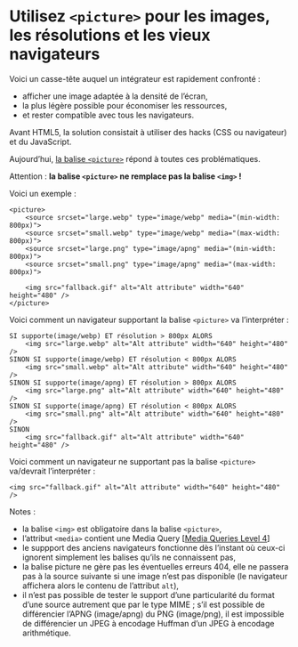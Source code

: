 Utilisez `<picture>` pour les images, les résolutions et les vieux navigateurs
==============================================================================

Voici un casse-tête auquel un intégrateur est rapidement confronté :

- afficher une image adaptée à la densité de l’écran,
- la plus légère possible pour économiser les ressources,
- et rester compatible avec tous les navigateurs.

Avant HTML5, la solution consistait à utiliser des hacks (CSS ou navigateur) et du JavaScript.

Aujourd’hui, [la balise `<picture>`](https://html.spec.whatwg.org/multipage/embedded-content.html#the-picture-element) répond à toutes ces problématiques.

Attention : **la balise `<picture>` ne remplace pas la balise `<img>` !**

Voici un exemple :

    <picture>
        <source srcset="large.webp" type="image/webp" media="(min-width: 800px)">
        <source srcset="small.webp" type="image/webp" media="(max-width: 800px)">
        <source srcset="large.png" type="image/apng" media="(min-width: 800px)">
        <source srcset="small.png" type="image/apng" media="(max-width: 800px)">

        <img src="fallback.gif" alt="Alt attribute" width="640" height="480" />
    </picture>

Voici comment un navigateur supportant la balise `<picture>` va l’interpréter :

    SI supporte(image/webp) ET résolution > 800px ALORS
        <img src="large.webp" alt="Alt attribute" width="640" height="480" />
    SINON SI supporte(image/webp) ET résolution < 800px ALORS
        <img src="small.webp" alt="Alt attribute" width="640" height="480" />
    SINON SI supporte(image/apng) ET résolution > 800px ALORS
        <img src="large.png" alt="Alt attribute" width="640" height="480" />
    SINON SI supporte(image/apng) ET résolution < 800px ALORS
        <img src="small.png" alt="Alt attribute" width="640" height="480" />
    SINON
        <img src="fallback.gif" alt="Alt attribute" width="640" height="480" />

Voici comment un navigateur ne supportant pas la balise `<picture>` va/devrait l’interpréter :

    <img src="fallback.gif" alt="Alt attribute" width="640" height="480" />

Notes :

- la balise `<img>` est obligatoire dans la balise `<picture>`,
- l’attribut `<media>` contient une Media Query [[Media Queries Level 4](https://drafts.csswg.org/mediaqueries/)]
- le suppport des anciens navigateurs fonctionne dès l’instant où ceux-ci ignorent simplement les balises qu’ils ne connaissent pas,
- la balise picture ne gère pas les éventuelles erreurs 404, elle ne passera pas à la source suivante si une image n’est pas disponible (le navigateur affichera alors le contenu de l’attribut `alt`),
- il n’est pas possible de tester le support d’une particularité du format d’une source autrement que par le type MIME ; s’il est possible de différencier l’APNG (image/apng) du PNG (image/png), il est impossible de différencier un JPEG à encodage Huffman d’un JPEG à encodage arithmétique.
